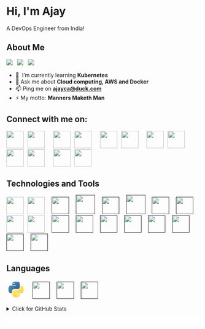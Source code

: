 
# Hi, I'm Ajay 
A DevOps Engineer from India!


[//]: #![MasterHead](./assets/coding.gif)

## About Me

[![](https://visitor-badge.laobi.icu/badge?page_id=ajay-ca.ajay-ca)](https://visitor-badge.laobi.icu/badge?page_id=ajay-ca.ajay-ca)&nbsp;&nbsp;
[![](https://img.shields.io/github/stars/ajay-ca?color=fefb7b&logo=Undertale)](https://github-readme-stats.vercel.app/api?username=cxyfreedom&hide_title=false&hide_border=true&show_icons=true&include_all_commits=true&line_height=20&bg_color=0,EC6C6C,FFD479,FFFC79,73FA79&theme=graywhite&locale=cn)&nbsp;&nbsp;
[![](https://img.shields.io/github/followers/ajay-ca?color=27da6b&logo=Handshake)](https://github.com/ajay-ca?tab=followers)&nbsp;&nbsp;

- 🧠  I’m currently learning **Kubernetes**
- 💬 Ask me about **Cloud computing, AWS and Docker**
- 📫 Ping me on **ajayca@duck.com**
- ⚡ My motto: **Manners Maketh Man**

## Connect with me on:

[//]: # (Icons for light & dark modes)
[<img width="45" height="45" src="https://cdn.simpleicons.org/discord/white" style="padding-right:10px;" />](https://discord.com/users/DanY#8295#gh-dark-mode-only)[<img width="45" height="45" src="https://cdn.simpleicons.org/discord/black" style="padding-right:10px;" />](https://discord.com/users/DanY#8295#gh-light-mode-only)&nbsp;&nbsp;
[<img width="45" height="45" src="https://cdn.simpleicons.org/github/white" style="padding-right:10px;" />](https://www.github.com/ajay-ca#gh-dark-mode-only)[<img width="45" height="45" src="https://cdn.simpleicons.org/github/black" style="padding-right:10px;" />](https://www.github.com/ajay-ca#gh-light-mode-only)&nbsp;&nbsp;
[<img width="45" height="45" src="https://cdn.simpleicons.org/linkedin/white" style="padding-right:10px;" />](https://www.linkedin.com/in/ajay-ca#gh-dark-mode-only)[<img width="45" height="45" src="https://cdn.simpleicons.org/linkedin/black" style="padding-right:10px;" />](https://www.linkedin.com/in/ajay-ca#gh-light-mode-only)&nbsp;&nbsp;
[<img width="45" height="45" src="https://cdn.simpleicons.org/stackoverflow/white" style="padding-right:10px;" />](https://www.stackoverflow.com/users/ajay-ca#gh-dark-mode-only)[<img width="45" height="45" src="https://cdn.simpleicons.org/stackoverflow/black" style="padding-right:10px;" />](https://www.stackoverflow.com/users/ajay-ca#gh-light-mode-only)&nbsp;&nbsp;
[<img width="45" height="45" src="https://cdn.simpleicons.org/x/white" style="padding-right:10px;" />](https://www.x.com/ajay-ca#gh-dark-mode-only)[<img width="45" height="45" src="https://cdn.simpleicons.org/x/black" style="padding-right:10px;" />](https://www.x.com/ajay-ca#gh-light-mode-only)&nbsp;&nbsp;
[<img width="45" height="45" src="https://cdn.simpleicons.org/telegram/white" style="padding-right:10px;" />](https://t.me/ajay_c_a#gh-dark-mode-only)[<img width="45" height="45" src="https://cdn.simpleicons.org/telegram/black" style="padding-right:10px;" />](https://t.me/ajay_c_a#gh-light-mode-only)&nbsp;&nbsp;

</p>

## Technologies and Tools

[<img width="45" height="45" src="https://cdn.simpleicons.org/amazonwebservices/white" style="padding-right:10px;" />](https://aws.amazon.com/#gh-dark-mode-only)[<img width="45" height="45" src="https://cdn.simpleicons.org/amazonaws/" style="padding-right:10px;" />](https://aws.amazon.com/#gh-light-mode-only)&nbsp;
[<img width="45" height="45" src="https://www.vectorlogo.zone/logos/google_cloud/google_cloud-icon.svg" style="padding-right:10px;" />]()&nbsp;
[<img width="50" height="50" src="https://www.vectorlogo.zone/logos/jenkins/jenkins-icon.svg" style="padding-right:10px;" />]()&nbsp;
[<img width="45" height="45" src="https://cdn.simpleicons.org/docker/" style="padding-right:10px;" />]()&nbsp;
[<img width="50" height="50" src="https://www.vectorlogo.zone/logos/elastic/elastic-icon.svg" style="padding-right:10px;" />]()&nbsp;
[<img width="45" height="45" src="https://cdn.simpleicons.org/nginx/" style="padding-right:10px;" />]()&nbsp;
[<img width="45" height="45" src="https://cdn.simpleicons.org/git/" style="padding-right:10px;" />]()&nbsp;
[<img width="45" height="45" src="https://cdn.simpleicons.org/github/" style="padding-right:10px;" />](https://github.com/ajay-ca/ajay-ca/#gh-light-mode-only)[<img width="45" height="45" src="https://cdn.simpleicons.org/github/white" style="padding-right:10px;" />](https://github.com/ajay-ca/ajay-ca/#gh-dark-mode-only)&nbsp;
[<img width="45" height="45" src="https://cdn.simpleicons.org/rabbitmq/" style="padding-right:10px;" />]()&nbsp;
[<img width="45" height="45" src="https://cdn.simpleicons.org/mongodb/" style="padding-right:10px;" />]()&nbsp;
[<img width="45" height="45" src="https://cdn.simpleicons.org/prometheus/" style="padding-right:10px;" />]()&nbsp;
[<img width="45" height="45" src="https://cdn.simpleicons.org/grafana/" style="padding-right:10px;" />]()&nbsp;
[<img width="45" height="45" src="https://cdn.simpleicons.org/ansible/" style="padding-right:10px;" />]()&nbsp;
[<img width="45" height="45" src="https://cdn.simpleicons.org/kubernetes/" style="padding-right:10px;" />]()&nbsp;
[<img width="45" height="45" src="https://cdn.simpleicons.org/redis/" style="padding-right:10px;" />]()&nbsp;
[<img width="45" height="45" src="https://cdn.simpleicons.org/postman/" style="padding-right:10px;" />]()&nbsp;

## Languages

[<img width="50" height="50" src="https://raw.githubusercontent.com/devicons/devicon/master/icons/python/python-original.svg" style="padding-right:10px;" />]()&nbsp;
[<img width="45" height="45" src="https://cdn.simpleicons.org/gnubash/" style="padding-right:10px;" />]()&nbsp;
[<img width="45" height="45" src="https://cdn.simpleicons.org/go/" style="padding-right:10px;" />]()&nbsp;
[<img width="45" height="45" src="https://cdn.simpleicons.org/flutter/" style="padding-right:10px;" />]()&nbsp;

<details>
<summary>Click for GitHub Stats</summary>
<p align="center">
  <img src ="https://github-readme-streak-stats.herokuapp.com?user=ajay-ca&theme=darcula&hide_border=true&background=FFFFFF00">
  <img height="50%" width="auto" src ="https://github-readme-stats.vercel.app/api?username=ajay-ca&show_icons=true&count_private=true&theme=darcula&hide_border=true&hide=issues,contribs&bg_color=00000000">

  <br>
</p>
</details>

![Footer](./assets/fadingline.gif)
